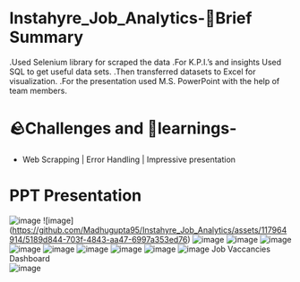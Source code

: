 # Instahyre_Job_Analytics-📑Brief Summary

.Used Selenium library for scraped the data
.For K.P.I.’s and insights Used SQL to get useful data sets.
.Then transferred datasets to Excel for visualization.
.For the presentation used M.S. PowerPoint with the help of team members.

# 🪨Challenges and 🧠learnings-
- Web Scrapping | Error Handling | Impressive presentation
  

# PPT Presentation
![image](https://github.com/Madhugupta95/Instahyre_Job_Analytics/assets/117964914/644c26aa-98e9-4875-a2fc-582842630411)
![image] (https://github.com/Madhugupta95/Instahyre_Job_Analytics/assets/117964914/5189d844-703f-4843-aa47-6997a353ed76)
![image](https://github.com/Madhugupta95/Instahyre_Job_Analytics/assets/117964914/13352355-d1e5-45d1-98a0-7a8f2c0212a7)
![image](https://github.com/Madhugupta95/Instahyre_Job_Analytics/assets/117964914/74ec841e-734c-4ffd-94aa-c2d00ae2469c)
![image](https://github.com/Madhugupta95/Instahyre_Job_Analytics/assets/117964914/e6b3fd1d-710f-4c90-97b4-5d2f53599a1e)
![image](https://github.com/Madhugupta95/Instahyre_Job_Analytics/assets/117964914/f17b0808-d0d4-4745-903b-8c2b93c76314)
![image](https://github.com/Madhugupta95/Instahyre_Job_Analytics/assets/117964914/84fa5ec7-6aa4-4e23-acfe-6fee04dcbbf4)
![image](https://github.com/Madhugupta95/Instahyre_Job_Analytics/assets/117964914/ee758233-5fd1-4283-867c-ebe792357d9d)
![image](https://github.com/Madhugupta95/Instahyre_Job_Analytics/assets/117964914/d6dc9385-9c21-4690-99e1-3607e511d238)
![image](https://github.com/Madhugupta95/Instahyre_Job_Analytics/assets/117964914/944f4d44-da2c-44c3-9ba9-9f87727b927d)
![image](https://github.com/Madhugupta95/Instahyre_Job_Analytics/assets/117964914/e1a3a2dd-c82b-4996-a8d2-5e70db40ad3d)
Job Vaccancies Dashboard																
![image](https://github.com/Madhugupta95/Instahyre_Job_Analytics/assets/117964914/4cbee992-d33f-4f61-a4c7-190664efd9a2)






















 
















